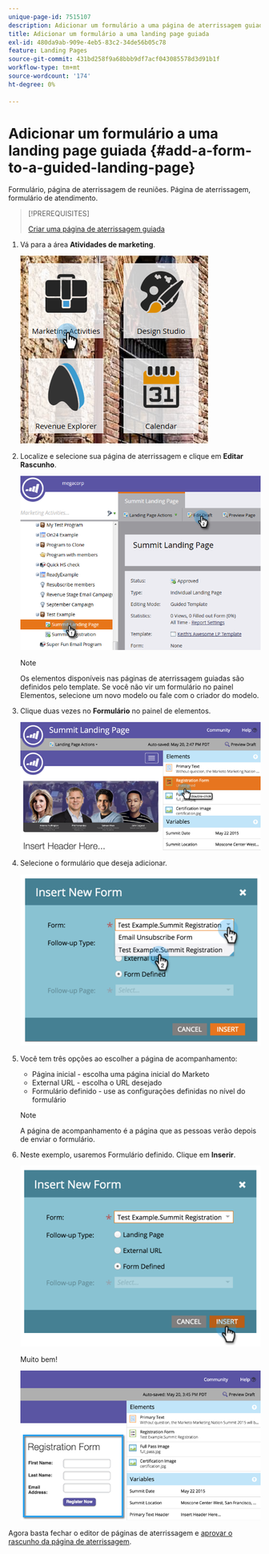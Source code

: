 ```yaml
---
unique-page-id: 7515107
description: Adicionar um formulário a uma página de aterrissagem guiada - Documentação do Marketo - Documentação do produto
title: Adicionar um formulário a uma landing page guiada
exl-id: 480da9ab-909e-4eb5-83c2-34de56b05c78
feature: Landing Pages
source-git-commit: 431bd258f9a68bbb9df7acf043085578d3d91b1f
workflow-type: tm+mt
source-wordcount: '174'
ht-degree: 0%

---
```


# Adicionar um formulário a uma landing page guiada {#add-a-form-to-a-guided-landing-page}

Formulário, página de aterrissagem de reuniões. Página de aterrissagem, formulário de atendimento.

>[!PREREQUISITES]
>
>[Criar uma página de aterrissagem guiada](/help/marketo/product-docs/demand-generation/landing-pages/guided-landing-pages/create-a-guided-landing-page.md)

1. Vá para a área **Atividades de marketing**.

   ![](assets/one.png)

1. Localize e selecione sua página de aterrissagem e clique em **Editar Rascunho**.

   ![](assets/two.png)

   >[!NOTE]
   >
   >Os elementos disponíveis nas páginas de aterrissagem guiadas são definidos pelo template. Se você não vir um formulário no painel Elementos, selecione um novo modelo ou fale com o criador do modelo.

1. Clique duas vezes no **Formulário** no painel de elementos.

   ![](assets/image2015-5-20-15-3a37-3a55.png)

1. Selecione o formulário que deseja adicionar.

   ![](assets/image2015-5-20-15-3a44-3a35.png)

1. Você tem três opções ao escolher a página de acompanhamento:

   * Página inicial - escolha uma página inicial do Marketo
   * External URL - escolha o URL desejado
   * Formulário definido - use as configurações definidas no nível do formulário

   >[!NOTE]
   >
   >A página de acompanhamento é a página que as pessoas verão depois de enviar o formulário.

1. Neste exemplo, usaremos Formulário definido. Clique em **Inserir**.

   ![](assets/image2015-5-20-15-3a46-3a55.png)

   Muito bem!

   ![](assets/image2015-5-20-15-3a45-3a45.png)

Agora basta fechar o editor de páginas de aterrissagem e [aprovar o rascunho da página de aterrissagem](/help/marketo/product-docs/demand-generation/landing-pages/understanding-landing-pages/approve-unapprove-or-delete-a-landing-page.md).
